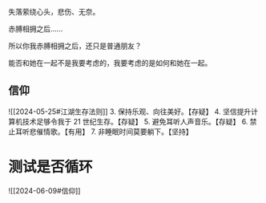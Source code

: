 失落萦绕心头，悲伤、无奈。

赤膊相拥之后......

所以你我赤膊相拥之后，还只是普通朋友？

能否和她在一起不是我要考虑的，我要考虑的是如何和她在一起。
## 信仰
![[2024-05-25#江湖生存法则]]
3. 保持乐观、向往美好。【存疑】
4. 坚信提升计算机技术足够令我于 21 世纪生存。【存疑】
5. 避免耳听人声音乐。【存疑】
6. 禁止耳听悲催情歌。【有用】
7. 非睡眠时间莫要躺下。【坚持】

# 测试是否循环
 ![[2024-06-09#信仰]]